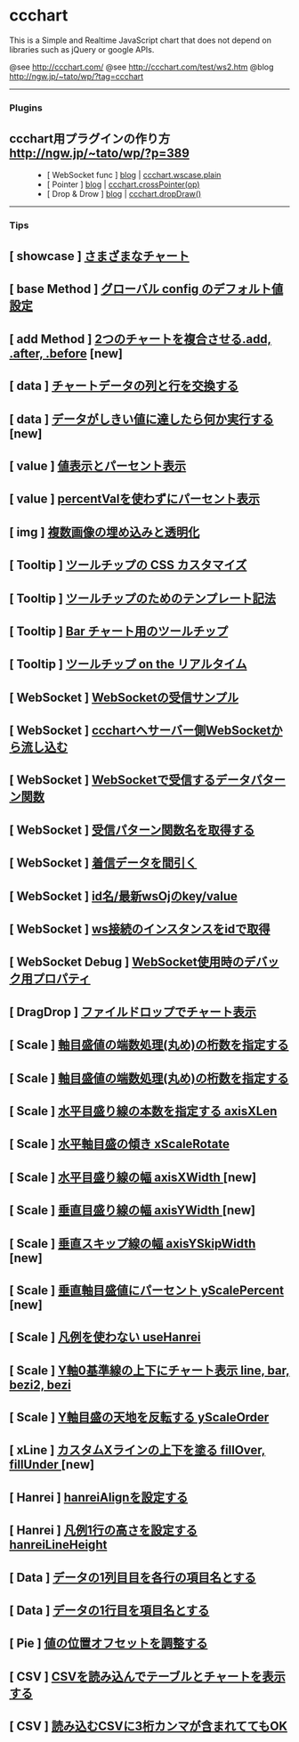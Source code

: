 # ccchart
This is a Simple and Realtime JavaScript chart that does not depend on libraries such as jQuery or google APIs.

@see http://ccchart.com/
@see http://ccchart.com/test/ws2.htm
@blog http://ngw.jp/~tato/wp/?tag=ccchart

<hr>
<h3>Plugins</h3>
<!-- //////////////////////////////////////  -->
<article id="plugins1">


<h1>ccchart用プラグインの作り方 <a href="http://ngw.jp/~tato/wp/?p=389">http://ngw.jp/~tato/wp/?p=389</a></h1>
<ul style="padding-left:68px;">
<li>[ WebSocket func ] <a href="http://ngw.jp/~tato/wp/?p=1080">blog</a> | <a href="http://ccchart.org/plugins/ws/wscase/plain/wscase-plain.htm">ccchart.wscase.plain</a></li>
<li>[ Pointer ] <a href="http://ngw.jp/~tato/wp/?p=836">blog</a> | <a href="http://ccchart.org/plugins/pointer/cross/cross-pointer2.htm">ccchart.crossPointer(op)</a></li>
<li>[ Drop & Drow ] <a href="http://ngw.jp/~tato/wp/?p=866">blog</a> | <a href="http://ccchart.org/plugins/dd/dropdraw/demo.htm">ccchart.dropDraw()</a></li>
</ul>
</article>



<hr>
<h3>Tips</h3>
<!-- //////////////////////////////////////  -->
<article id="showcase1">
<h1>[ showcase ] <a href="http://ccchart.com/test/showcase.htm">さまざまなチャート</a></h1>
</article>
<!-- //////////////////////////////////////  -->
<article id="base1">
<h1>[ base Method ] <a href="http://goo.gl/dKB7M">グローバル config のデフォルト値設定</a></h1>
</article>

<!-- //////////////////////////////////////  -->
<article id="add1">
<h1>[ add Method ] <a href="http://ccchart.org/test/adds/add-xhr2-3.htm">2つのチャートを複合させる.add, .after, .before</a><span class=new> [new]</span></h1>
</article>

<!-- //////////////////////////////////////  -->
<article id="data1">
<h1>[ data ] <a href="http://ccchart.org/test/col2row/test-1.htm">チャートデータの列と行を交換する</a></h1>
</article>
<!-- //////////////////////////////////////  -->
<article id="data2">
<h1>[ data ] <a href="http://ccchart.org/test/onmessage/1.htm">データがしきい値に達したら何か実行する</a><span class=new> [new]</span></h1>
</article>

<!-- //////////////////////////////////////  -->
<article id="value1">
<h1>[ value ] <a href="http://ccchart.org/test/useVal-percent/test.htm">値表示とパーセント表示</a></h1>
</article>
<!-- //////////////////////////////////////  -->
<article id="value2">
<h1>[ value ] <a href="http://ccchart.com/test/useVal-percent/parcent-without-percentVal.htm">percentValを使わずにパーセント表示</a></h1>
</article>
<!-- //////////////////////////////////////  -->
<article id="img1">
<h1>[ img ] <a href="http://ccchart.org/test/img/img.htm">複数画像の埋め込みと透明化 </a></h1>
</article>
<!-- //////////////////////////////////////  -->
<article id="tooltip1">
<h1>[ Tooltip ] <a href="http://qiita.com/items/fae3937363d1bb1b8090">ツールチップの CSS カスタマイズ </a></h1>
</article>
<!-- //////////////////////////////////////  -->
<article id="tooltip2">
<h1>[ Tooltip ] <a href="http://ccchart.com/test/tooltip-template/temp.htm">ツールチップのためのテンプレート記法</a></h1>
</article>
<!-- //////////////////////////////////////  -->
<article id="tooltip3">
<h1>[ Tooltip ] <a href="http://ccchart.org/test/tooltip/a1-1.htm">Bar チャート用のツールチップ</a></h1>
</article>
<!-- //////////////////////////////////////  -->
<article id="tooltip4">
<h1>[ Tooltip ] <a href="http://ccchart.org/test/tooltip/ws2-v1.06.6b2.htm">ツールチップ on the リアルタイム</a></h1>
</article>
<!-- //////////////////////////////////////  -->
<article id="ws1">
<h1>[ WebSocket ] <a href="http://ccchart.com/test/ws2.htm">WebSocketの受信サンプル</a></h1>
</article>
<!-- //////////////////////////////////////  -->
<article id="ws2">
<h1>[ WebSocket ] <a href="http://qiita.com/items/a461cdc8c2079d9b8530">ccchartへサーバー側WebSocketから流し込む</a></h1>
</article>
<!-- //////////////////////////////////////  -->
<article id="ws3">
<h1>[ WebSocket ] <a href="http://ccchart.org/test/ws/IncomingCounter-1.htm">WebSocketで受信するデータパターン関数</a></h1>
</article>
<!-- //////////////////////////////////////  -->
<article id="ws4">
<h1>[ WebSocket ] <a href="http://ccchart.org/test/wscaseName/test1.htm">受信パターン関数名を取得する</a></h1>
</article>
<!-- //////////////////////////////////////  -->
<article id="ws5">
<h1>[ WebSocket ] <a href="http://ccchart.org/test/someCols/test-2.htm">着信データを間引く</a></h1>
</article>
<!-- //////////////////////////////////////  -->
<article id="ws6">
<h1>[ WebSocket ] <a href="http://ccchart.org/test/wsidoj/test1.htm">id名/最新wsOjのkey/value</a></h1>
</article>
<!-- //////////////////////////////////////  -->
<article id="ws7">
<h1>[ WebSocket ] <a href="http://ccchart.org/test/getWsById/test1.htm">ws接続のインスタンスをidで取得</a></h1>
</article>
<!-- //////////////////////////////////////  -->
<article id="dbg1">
<h1>[ WebSocket Debug ] <a href="http://ccchart.org/test/ws/test-1.htm">WebSocket使用時のデバック用プロパティ</a></h1>
</article>
<!-- //////////////////////////////////////  -->
<article id="drag1">
<h1>[ DragDrop ] <a href="http://ccchart.org/test/dragdrop/dd1.htm">ファイルドロップでチャート表示</a></h1>
</article>
<!-- //////////////////////////////////////  -->
<article id="scale1">
<h1>[ Scale ] <a href="http://ccchart.org/test/decimal/test-4.htm">軸目盛値の端数処理(丸め)の桁数を指定する</a></h1>
</article>
<!-- //////////////////////////////////////  -->
<article id="scale2">
<h1>[ Scale ] <a href="http://ccchart.org/test/decimal/test-4.htm">軸目盛値の端数処理(丸め)の桁数を指定する</a></h1>
</article>
<!-- //////////////////////////////////////  -->
<article id="scale3">
<h1>[ Scale ] <a href="http://ccchart.org/test/axisYLen/test2.htm">水平目盛り線の本数を指定する axisXLen</a></h1>
</article>
<!-- //////////////////////////////////////  -->
<article id="scale4">
<h1>[ Scale ] <a href="http://ccchart.org/test/rotate4scale/test-1.htm">水平軸目盛の傾き xScaleRotate</a></h1>
</article>
<!-- //////////////////////////////////////  -->
<article id="scale5">
<h1>[ Scale ] <a href="http://ccchart.org/test/axisXWidth/test1.htm">水平目盛り線の幅 axisXWidth </a><span class=new> [new]</span></h1>
</article>
<!-- //////////////////////////////////////  -->
<article id="scale6">
<h1>[ Scale ] <a href="http://ccchart.org/test/axisYWidth/test1.htm">垂直目盛り線の幅 axisYWidth </a><span class=new> [new]</span></h1>
</article>
<!-- //////////////////////////////////////  -->
<article id="scale7">
<h1>[ Scale ] <a href="http://ccchart.org/test/axisYSkipWidth/test1.htm">垂直スキップ線の幅 axisYSkipWidth </a><span class=new> [new]</span></h1>
</article>
<!-- //////////////////////////////////////  -->
<article id="scale8">
<h1>[ Scale ] <a href="http://ccchart.org/test/yScalePercent/test1.htm">垂直軸目盛値にパーセント yScalePercent </a><span class=new> [new]</span></h1>
</article>

<!-- //////////////////////////////////////  -->
<article id="scale9">
<h1>[ Scale ] <a href="http://ccchart.org/test/useHanrei/test-css-marker.htm">凡例を使わない useHanrei</a></h1>
</article>
<article id="scale10">
<h1>[ Scale ] <a href="http://ccchart.org/test/barYMinus/test.htm">Y軸0基準線の上下にチャート表示 line, bar, bezi2, bezi</a></h1>
</article>

<!-- //////////////////////////////////////  -->
<article id="scale11">
<h1>[ Scale ] <a href="http://ccchart.com/test/yScaleOrder/test-3.htm">Y軸目盛の天地を反転する yScaleOrder</a></h1>
</article>

<!-- //////////////////////////////////////  -->
<article id="xline1">
<h1>[ xLine ] <a href="http://ccchart.org/test/xLine/fillUnder-fillOver/1.htm">カスタムXラインの上下を塗る fillOver, fillUnder </a><span class=new> [new]</span></h1>
</article>

<!-- //////////////////////////////////////  -->
<article id="hanrei1">
<h1>[ Hanrei ] <a href="http://ccchart.org/test/hanreiAlign/test.htm">hanreiAlignを設定する</a></h1>
</article>
<!-- //////////////////////////////////////  -->
<article id="hanrei2">
<h1>[ Hanrei ] <a href="http://ccchart.org/test/hanreiLineHeight/test.htm">凡例1行の高さを設定する hanreiLineHeight</a></h1>
</article></h1>

<!-- //////////////////////////////////////  -->
<article id="data1">
<h1>[ Data ] <a href="http://ccchart.org/test/useFirstToRowName/test2.htm">データの1列目目を各行の項目名とする</a></h1>
<h1>[ Data ] <a href="http://ccchart.org/test/useFirstToColName/test2.htm">データの1行目を項目名とする</a></h1>
</article>
<!-- //////////////////////////////////////  -->
<article id="pie1">
<h1>[ Pie ] <a href="http://ccchart.org/test/pieValPosOffset/test-pie01.htm">値の位置オフセットを調整する</a></h1>
</article>

<!-- //////////////////////////////////////  -->
<article id="csv1">
<h1>[ CSV ] <a href="http://jsgt.org/lib/jquery/plugin/csv2table/v002/test.htm#nview40">CSVを読み込んでテーブルとチャートを表示する</a></h1>
</article>

<!-- //////////////////////////////////////  -->
<article id="csv2">
<h1>[ CSV ] <a href="http://ccchart.org/test/data2num/q2-1.htm">読み込むCSVに3桁カンマが含まれててもOK</a></h1>
</article>



